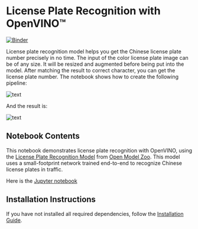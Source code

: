 # License Plate Recognition with OpenVINO™

[![Binder](https://mybinder.org/badge_logo.svg)](https://mybinder.org/v2/gh/openvinotoolkit/openvino_notebooks/HEAD?labpath=notebooks%2F216-license-plate-recognition%2F216-license-plate-recognition.ipynb)

License plate recognition model helps you get the Chinese license plate number precisely in no time. The input of the color license plate image can be of any size. It will be resized and augmented before being put into the model. After matching the result to correct character, you can get the license plate number. The notebook shows how to create the following pipeline:

![text](https://user-images.githubusercontent.com/15709723/162659593-3f620d7a-44d2-4f49-a558-94c35a244a8e.png)

And the result is:

![text](https://user-images.githubusercontent.com/70456146/162759539-4a0a996f-dabe-40ea-98d6-85b4dce8511d.png)

## Notebook Contents

This notebook demonstrates license plate recognition with OpenVINO, using the [License Plate Recognition Model](https://github.com/openvinotoolkit/open_model_zoo/tree/master/models/intel/license-plate-recognition-barrier-0001) from [Open Model Zoo](https://github.com/openvinotoolkit/open_model_zoo/). This model uses a small-footprint network trained end-to-end to recognize Chinese license plates in traffic.

Here is the [Jupyter notebook](216-license-plate-recognition.ipynb)

## Installation Instructions

If you have not installed all required dependencies, follow the [Installation Guide](https://github.com/openvinotoolkit/openvino_notebooks/blob/main/README.md).
